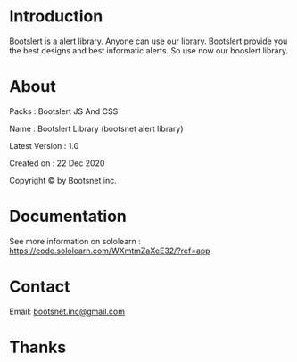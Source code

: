 # Introduction
Bootslert is a alert library. Anyone can use our library.
Bootslert provide you the best designs and best informatic
alerts. So use now our booslert library.

# About
Packs : Bootslert JS And CSS

Name : Bootslert Library (bootsnet alert library)

Latest Version : 1.0

Created on : 22 Dec 2020

Copyright ©️ by Bootsnet inc.

# Documentation
See more information on sololearn : https://code.sololearn.com/WXmtmZaXeE32/?ref=app

# Contact
Email: bootsnet.inc@gmail.com

# Thanks
